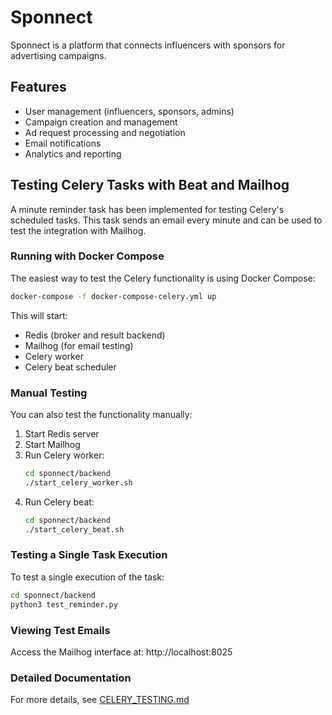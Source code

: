 # Sponnect

Sponnect is a platform that connects influencers with sponsors for advertising campaigns.

## Features

- User management (influencers, sponsors, admins)
- Campaign creation and management
- Ad request processing and negotiation
- Email notifications
- Analytics and reporting

## Testing Celery Tasks with Beat and Mailhog

A minute reminder task has been implemented for testing Celery's scheduled tasks. This task sends an email every minute and can be used to test the integration with Mailhog.

### Running with Docker Compose

The easiest way to test the Celery functionality is using Docker Compose:

```bash
docker-compose -f docker-compose-celery.yml up
```

This will start:
- Redis (broker and result backend)
- Mailhog (for email testing)
- Celery worker
- Celery beat scheduler

### Manual Testing

You can also test the functionality manually:

1. Start Redis server
2. Start Mailhog
3. Run Celery worker:
   ```bash
   cd sponnect/backend
   ./start_celery_worker.sh
   ```
4. Run Celery beat:
   ```bash
   cd sponnect/backend
   ./start_celery_beat.sh
   ```

### Testing a Single Task Execution

To test a single execution of the task:

```bash
cd sponnect/backend
python3 test_reminder.py
```

### Viewing Test Emails

Access the Mailhog interface at: http://localhost:8025

### Detailed Documentation

For more details, see [CELERY_TESTING.md](sponnect/backend/CELERY_TESTING.md) 